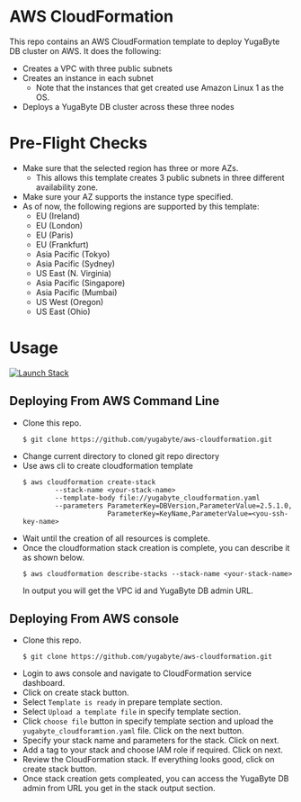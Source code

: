 # AWS CloudFormation

This repo contains an AWS CloudFormation template to deploy YugaByte DB cluster on AWS. It does the following:
* Creates a VPC with three public subnets
* Creates an instance in each subnet
  * Note that the instances that get created use Amazon Linux 1 as the OS.
* Deploys a YugaByte DB cluster across these three nodes

# Pre-Flight Checks
- Make sure that the selected region has three or more AZs.
  - This allows this template creates 3 public subnets in three different availability zone.
- Make sure your AZ supports the instance type specified. 
- As of now, the following regions are supported by this template:
    - EU (Ireland)
    - EU (London)
    - EU (Paris)
    - EU (Frankfurt)
    - Asia Pacific (Tokyo)
    - Asia Pacific (Sydney)
    - US East (N. Virginia)
    - Asia Pacific (Singapore)
    - Asia Pacific (Mumbai) 
    - US West (Oregon)
    - US East (Ohio)

# Usage
[![Launch Stack](https://s3.amazonaws.com/cloudformation-examples/cloudformation-launch-stack.png)](https://go.aws/33qDE12)


## Deploying From AWS Command Line
  - Clone this repo.
    ```
    $ git clone https://github.com/yugabyte/aws-cloudformation.git 
    ```
  - Change current directory to cloned git repo directory
  - Use aws cli to create cloudformation template <br/> 
    ```
    $ aws cloudformation create-stack 
            --stack-name <your-stack-name> 
            --template-body file://yugabyte_cloudformation.yaml 
            --parameters ParameterKey=DBVersion,ParameterValue=2.5.1.0,
                         ParameterKey=KeyName,ParameterValue=<you-ssh-key-name>
    ```
  - Wait until the creation of all resources is complete.
  - Once the cloudformation stack creation is complete, you can describe it as shown below.
    ```
    $ aws cloudformation describe-stacks --stack-name <your-stack-name>
    ```
    In output you will get the VPC id and YugaByte DB admin URL.
    
## Deploying From AWS console 
  - Clone this repo.
     ```
     $ git clone https://github.com/yugabyte/aws-cloudformation.git 
     ```
  - Login to aws console and navigate to CloudFormation service dashboard.
  - Click on create stack button.
  - Select `Template is ready` in prepare template section.
  - Select `Upload a template file` in specify template section.
  - Click `choose file` button in specify template section and upload the `yugabyte_cloudforamtion.yaml` file. Click on the next button.
  -  Specify your stack name and parameters for the stack. Click on next.
  -  Add a tag to your stack and choose IAM role if required. Click on next.
  -  Review the CloudFormation stack. If everything looks good, click on create stack button. 
  -  Once stack creation gets compleated, you can access the YugaByte DB admin from URL you get in the stack output section. 
